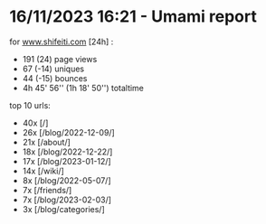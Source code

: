 # 16/11/2023 16:21 - Umami report
for www.shifeiti.com [24h] :

 - 191 (24) page views
 - 67 (-14) uniques
 - 44 (-15) bounces
 - 4h 45' 56'' (1h 18' 50'') totaltime


top 10 urls:
 - 40x [/]
 - 26x [/blog/2022-12-09/]
 - 21x [/about/]
 - 18x [/blog/2022-12-22/]
 - 17x [/blog/2023-01-12/]
 - 14x [/wiki/]
 - 8x [/blog/2022-05-07/]
 - 7x [/friends/]
 - 7x [/blog/2023-02-03/]
 - 3x [/blog/categories/]


